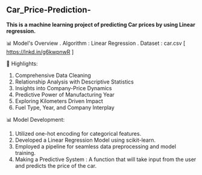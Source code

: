 ## Car_Price-Prediction-
**This is a machine learning project of predicting Car prices by using Linear regression.**

📊 Model's Overview 
. Algorithm : Linear Regression
. Dataset : car.csv [ https://lnkd.in/g6kwpnwR ]

📝 Highlights:
1. Comprehensive Data Cleaning
2. Relationship Analysis with Descriptive Statistics
3. Insights into Company-Price Dynamics
4. Predictive Power of Manufacturing Year
5. Exploring Kilometers Driven Impact
6. Fuel Type, Year, and Company Interplay

📊 Model Development:
1. Utilized one-hot encoding for categorical features.
2. Developed a Linear Regression Model using scikit-learn.
3. Employed a pipeline for seamless data preprocessing and model training.
4. Making a Predictive System : A function that will take input from the user and predicts the price of the car.


